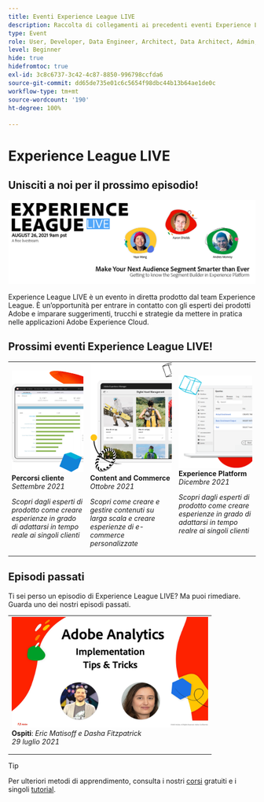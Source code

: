 ```yaml
---
title: Eventi Experience League LIVE
description: Raccolta di collegamenti ai precedenti eventi Experience League LIVE
type: Event
role: User, Developer, Data Engineer, Architect, Data Architect, Admin, Leader
level: Beginner
hide: true
hidefromtoc: true
exl-id: 3c8c6737-3c42-4c87-8850-996798ccfda6
source-git-commit: dd65de735e01c6c5654f98dbc44b13b64ae1de0c
workflow-type: tm+mt
source-wordcount: '190'
ht-degree: 100%

---
```


# Experience League LIVE

## Unisciti a noi per il prossimo episodio!

<a href="https://www.youtube.com/watch?v=rogVKsTFbWk"><img alt="fai clic per accedere alla lobby YouTube per Experience League Live" src="assets/1440x492.png" /></a>

Experience League LIVE è un evento in diretta prodotto dal team Experience League.  È un’opportunità per entrare in contatto con gli esperti dei prodotti Adobe e imparare suggerimenti, trucchi e strategie da mettere in pratica nelle applicazioni Adobe Experience Cloud.


## Prossimi eventi Experience League LIVE!

<table>
<tr>
  <td>
      <img alt="Content Services" src="./assets/journeys.png" />
     <div>
          <strong>Percorsi cliente</strong>
     </div>
     <div>
          <em>Settembre 2021</em>
     </div>
    <p>
    <em>Scopri dagli esperti di prodotto come creare esperienze in grado di adattarsi in tempo reale ai singoli clienti</em>
    <p>
  </td>
  <td>
      <img alt="Content Services" src="./assets/content.png" />
     <div>
          <strong>Content and Commerce</strong>
     <div>
          <em>Ottobre 2021</em>
     </div>
     </div>
    <p>
    <em>Scopri come creare e gestire contenuti su larga scala e creare esperienze di e-commerce personalizzate</em>
    <p>
  </td>
  <td>
      <img alt="Content Services" src="./assets/platform.png" />
     <div>
          <strong>Experience Platform</strong>
     </div>
     <div>
          <em>Dicembre 2021</em>
     </div>    
    <p>
    <em>Scopri dagli esperti di prodotto come creare esperienze in grado di adattarsi in tempo realre ai singoli clienti</em>
    <p>
  </td>
</tr>
</table>


## Episodi passati

Ti sei perso un episodio di Experience League LIVE? Ma puoi rimediare. Guarda uno dei nostri episodi passati.

<table>
<tr>

<td>
    <a href="https://www.youtube.com/watch?v=lxOvLCzEGBI">
      <img height="225" width="400" alt="Experience League LIVE" src="assets/exl-live-after2.jpg" />
    </a>
     <div>
          <strong>Ospiti</strong>: <i>Eric Matisoff e Dasha Fitzpatrick</i>
     </div>
     <div>
          <em>29 luglio 2021</em>
     </div>    
    <p>
    <em></em>
    <p>
  </td>
</tr>
</table>

>[!TIP]
>
>Per ulteriori metodi di apprendimento, consulta i nostri [corsi](https://experienceleague.adobe.com/?lang=it#dashboard/learning) gratuiti e i singoli [tutorial](https://experienceleague.adobe.com/docs/home-tutorials.html?lang=it).
